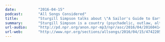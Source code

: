 ```yaml
---
date:          "2016-04-15"
podcast:       "All Songs Considered"
title:         "Sturgill Simpson talks about \"A Sailor's Guide to Earth\""
summary:       "Sturgill Simpson is a country (psychadelic, outlaw, alt) artist who recently released his third album, 'A Sailor\'s Guide to Earth' -- which penetrates into his recent experience having his first child. The album is fantastic, and in this interview he sits down with the All Songs Considered guys and gets to the core of what inspired the album, some of the production decisions he made, and what fatherhood has been like for him so far. Really great stuff."
url-audio:     "http://pd.npr.org/anon.npr-mp3/npr/asc/2016/04/20160414_asc_simpson.mp3"
url-web:       "http://www.npr.org/sections/allsongs/2016/04/15/474220553/all-songs-1-sturgill-simpson-shares-his-guide-to-earth"
---
```

